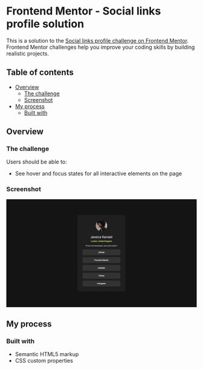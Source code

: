 # Frontend Mentor - Social links profile solution

This is a solution to the [Social links profile challenge on Frontend Mentor](https://www.frontendmentor.io/challenges/social-links-profile-UG32l9m6dQ). Frontend Mentor challenges help you improve your coding skills by building realistic projects. 

## Table of contents

- [Overview](#overview)
  - [The challenge](#the-challenge)
  - [Screenshot](#screenshot)
- [My process](#my-process)
  - [Built with](#built-with)

  

## Overview

### The challenge

Users should be able to:

- See hover and focus states for all interactive elements on the page

### Screenshot

![](./design/solution/screenshot.png)


## My process

### Built with

- Semantic HTML5 markup
- CSS custom properties

